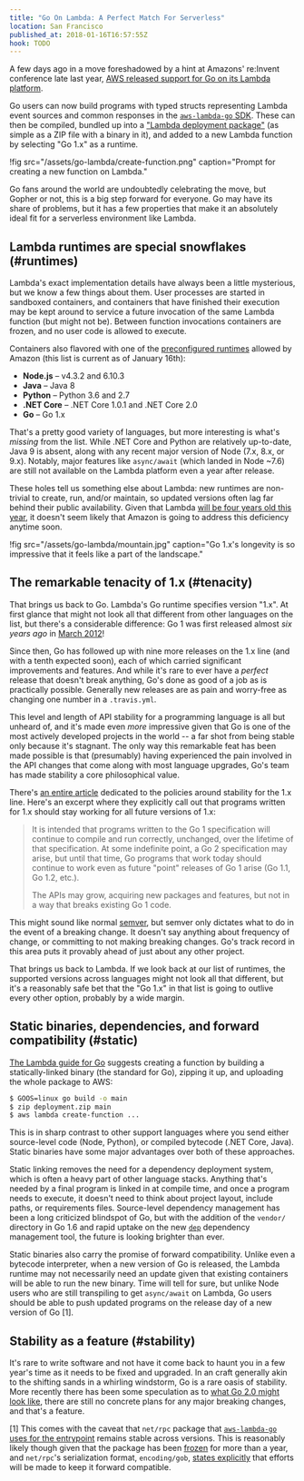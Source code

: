 ```yaml
---
title: "Go On Lambda: A Perfect Match For Serverless"
location: San Francisco
published_at: 2018-01-16T16:57:55Z
hook: TODO
---
```


A few days ago in a move foreshadowed by a hint at Amazons'
re:Invent conference late last year, [AWS released support
for Go on its Lambda platform][announce].

Go users can now build programs with typed structs
representing Lambda event sources and common responses in
the [`aws-lambda-go` SDK][sdk]. These can then be compiled,
bundled up into a ["Lambda deployment package"][package]
(as simple as a ZIP file with a binary in it), and added to
a new Lambda function by selecting "Go 1.x" as a runtime.

!fig src="/assets/go-lambda/create-function.png" caption="Prompt for creating a new function on Lambda."

Go fans around the world are undoubtedly celebrating the
move, but Gopher or not, this is a big step forward for
everyone. Go may have its share of problems, but it has a
few properties that make it an absolutely ideal fit for a
serverless environment like Lambda.

## Lambda runtimes are special snowflakes (#runtimes)

Lambda's exact implementation details have always been a
little mysterious, but we know a few things about them.
User processes are started in sandboxed containers, and
containers that have finished their execution may be kept
around to service a future invocation of the same Lambda
function (but might not be). Between function invocations
containers are frozen, and no user code is allowed to
execute.

Containers also flavored with one of the [preconfigured
runtimes][runtimes] allowed by Amazon (this list is current
as of January 16th):

* **Node.js** – v4.3.2 and 6.10.3
* **Java** – Java 8
* **Python** – Python 3.6 and 2.7
* **.NET Core** – .NET Core 1.0.1 and .NET Core 2.0
* **Go** – Go 1.x

That's a pretty good variety of languages, but more
interesting is what's *missing* from the list. While .NET
Core and Python are relatively up-to-date, Java 9 is
absent, along with any recent major version of Node (7.x,
8.x, or 9.x). Notably, major features like `async/await`
(which landed in Node ~7.6) are still not available on
the Lambda platform even a year after release.

These holes tell us something else about Lambda: new
runtimes are non-trivial to create, run, and/or maintain,
so updated versions often lag far behind their public
availability. Given that Lambda [will be four years old
this year][history], it doesn't seem likely that Amazon is
going to address this deficiency anytime soon.

!fig src="/assets/go-lambda/mountain.jpg" caption="Go 1.x's longevity is so impressive that it feels like a part of the landscape."

## The remarkable tenacity of 1.x (#tenacity)

That brings us back to Go. Lambda's Go runtime specifies
version "1.x". At first glance that might not look all that
different from other languages on the list, but there's a
considerable difference: Go 1 was first released almost
_six years ago_ in [March 2012][releases]!

Since then, Go has followed up with nine more releases on
the 1.x line (and with a tenth expected soon), each of
which carried significant improvements and features. And
while it's rare to ever have a _perfect_ release that
doesn't break anything, Go's done as good of a job as is
practically possible. Generally new releases are as pain
and worry-free as changing one number in a `.travis.yml`.

This level and length of API stability for a programming
language is all but unheard of, and it's made even *more*
impressive given that Go is one of the most actively
developed projects in the world -- a far shot from being
stable only because it's stagnant. The only way this
remarkable feat has been made possible is that (presumably)
having experienced the pain involved in the API changes
that come along with most language upgrades, Go's team has
made stability a core philosophical value.

There's [an entire article][go1] dedicated to the policies
around stability for the 1.x line. Here's an excerpt where
they explicitly call out that programs written for 1.x
should stay working for all future versions of 1.x:

> It is intended that programs written to the Go 1
> specification will continue to compile and run correctly,
> unchanged, over the lifetime of that specification. At
> some indefinite point, a Go 2 specification may arise,
> but until that time, Go programs that work today should
> continue to work even as future "point" releases of Go 1
> arise (Go 1.1, Go 1.2, etc.).
>
> The APIs may grow, acquiring new packages and features,
> but not in a way that breaks existing Go 1 code.

This might sound like normal [semver][semver], but semver
only dictates what to do in the event of a breaking change.
It doesn't say anything about frequency of change, or
committing to not making breaking changes. Go's track
record in this area puts it provably ahead of just about
any other project.

That brings us back to Lambda. If we look back at our list
of runtimes, the supported versions across languages might
not look all that different, but it's a reasonably safe bet
that the "Go 1.x" in that list is going to outlive every
other option, probably by a wide margin.

## Static binaries, dependencies, and forward compatibility (#static)

[The Lambda guide for Go][guide] suggests creating a
function by building a statically-linked binary (the
standard for Go), zipping it up, and uploading the whole
package to AWS:

``` sh
$ GOOS=linux go build -o main
$ zip deployment.zip main
$ aws lambda create-function ...
```

This is in sharp contrast to other support languages where
you send either source-level code (Node, Python), or
compiled bytecode (.NET Core, Java). Static binaries have
some major advantages over both of these approaches.

Static linking removes the need for a dependency deployment
system, which is often a heavy part of other language
stacks. Anything that's needed by a final program is linked
in at compile time, and once a program needs to execute, it
doesn't need to think about project layout, include paths,
or requirements files. Source-level dependency management
has been a long criticized blindspot of Go, but with the
addition of the `vendor/` directory in Go 1.6 and rapid
uptake on the new [`dep`][dep] dependency management tool,
the future is looking brighter than ever.

Static binaries also carry the promise of forward
compatibility. Unlike even a bytecode interpreter, when a
new version of Go is released, the Lambda runtime may not
necessarily need an update given that existing containers
will be able to run the new binary. Time will tell for
sure, but unlike Node users who are still transpiling to
get `async/await` on Lambda, Go users should be able to
push updated programs on the release day of a new version
of Go [1].

## Stability as a feature (#stability)

It's rare to write software and not have it come back to
haunt you in a few year's time as it needs to be fixed and
upgraded. In an craft generally akin to the shifting sands
in a whirling windstorm, Go is a rare oasis of stability.
More recently there has been some speculation as to [what
Go 2.0 might look like][go2], there are still no concrete
plans for any major breaking changes, and that's a feature.

[1] This comes with the caveat that `net/rpc` package that
[`aws-lambda-go` uses for the entrypoint][entrypoint]
remains stable across versions. This is reasonably likely
though given that the package has been [frozen][frozen] for
more than a year, and `net/rpc`'s serialization format,
`encoding/gob`, [states explicitly][gob] that efforts will
be made to keep it forward compatible.

[announce]: https://aws.amazon.com/blogs/compute/announcing-go-support-for-aws-lambda/
[dep]: https://github.com/golang/dep
[entrypoint]: https://github.com/aws/aws-lambda-go/blob/master/lambda/entry.go
[frozen]: https://go-review.googlesource.com/c/go/+/32112
[go1]: https://golang.org/doc/go1compat
[go2]: https://blog.golang.org/toward-go2
[gob]: https://golang.org/pkg/encoding/gob/
[guide]: https://aws.amazon.com/blogs/compute/announcing-go-support-for-aws-lambda/
[history]: https://docs.aws.amazon.com/lambda/latest/dg/history.html
[package]: https://docs.aws.amazon.com/lambda/latest/dg/lambda-go-how-to-create-deployment-package.html
[releases]: https://golang.org/doc/devel/release.html#go1
[runtimes]: https://docs.aws.amazon.com/lambda/latest/dg/current-supported-versions.html
[semver]: https://semver.org/
[sdk]: https://github.com/aws/aws-lambda-go
